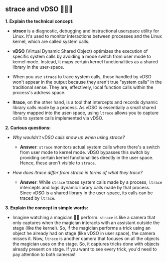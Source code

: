 **strace and vDSO** 🕵️‍♂️🔗
---

**1. Explain the technical concept:**

- **strace** is a diagnostic, debugging and instructional userspace utility for Linux. It's used to monitor interactions between processes and the Linux kernel, which are called system calls.

- **vDSO** (Virtual Dynamic Shared Object) optimizes the execution of specific system calls by avoiding a mode switch from user mode to kernel mode. Instead, it maps certain kernel functionalities as a shared library in the user-space.

- When you use `strace` to trace system calls, those handled by vDSO won't appear in the output because they aren't true "system calls" in the traditional sense. They are, effectively, local function calls within the process's address space.

- **ltrace**, on the other hand, is a tool that intercepts and records dynamic library calls made by a process. As vDSO is essentially a small shared library mapped into the user-space, using `ltrace` allows you to capture calls to system calls implemented via vDSO.

**2. Curious questions:**

- *Why wouldn't vDSO calls show up when using strace?*

  - **Answer**: `strace` monitors actual system calls where there's a switch from user mode to kernel mode. vDSO bypasses this switch by providing certain kernel functionalities directly in the user space. Hence, these aren't visible to `strace`.

- *How does ltrace differ from strace in terms of what they trace?*

  - **Answer**: While `strace` traces system calls made by a process, `ltrace` intercepts and logs dynamic library calls made by that process. Since vDSO is a shared library in the user-space, its calls can be traced by `ltrace`.

**3. Explain the concept in simple words:**

- Imagine watching a magician 🎩✨ perform. `strace` is like a camera that only captures when the magician interacts with an assistant outside the stage (like the kernel). So, if the magician performs a trick using an object he already had on stage (like vDSO in user space), the camera misses it. Now, `ltrace` is another camera that focuses on all the objects the magician uses on the stage. So, it captures tricks done with objects already present on stage. If you want to see every trick, you'd need to pay attention to both cameras!
